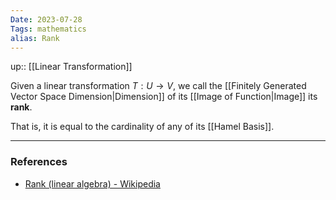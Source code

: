 ```yaml
---
Date: 2023-07-28
Tags: mathematics
alias: Rank
---
```

up:: [[Linear Transformation]]

Given a linear transformation $T: U \to V$, we call the [[Finitely Generated Vector Space Dimension|Dimension]] of its [[Image of Function|Image]] its **rank**.

That is, it is equal to the cardinality of any of its [[Hamel Basis]].

---
### References
- [Rank (linear algebra) - Wikipedia](https://en.wikipedia.org/wiki/Rank_(linear_algebra))